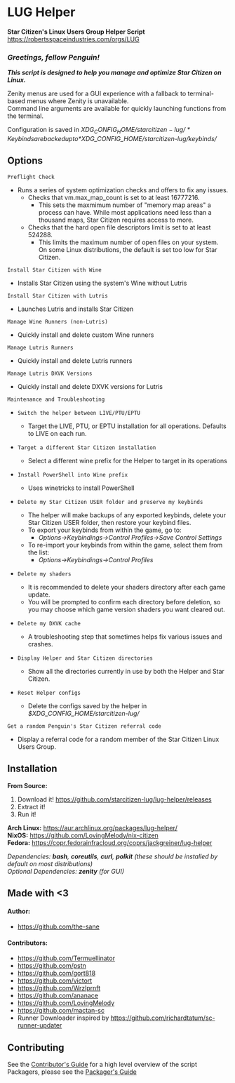 # LUG Helper
**Star Citizen's Linux Users Group Helper Script**  
https://robertsspaceindustries.com/orgs/LUG

### *Greetings, fellow Penguin!*
_**This script is designed to help you manage and optimize Star Citizen on Linux.**_

Zenity menus are used for a GUI experience with a fallback to terminal-based menus where Zenity is unavailable.  
Command line arguments are available for quickly launching functions from the terminal.  

Configuration is saved in *$XDG_CONFIG_HOME/starcitizen-lug/*  
Keybinds are backed up to *$XDG_CONFIG_HOME/starcitizen-lug/keybinds/*

## Options

`Preflight Check`
- Runs a series of system optimization checks and offers to fix any issues.
  - Checks that vm.max_map_count is set to at least 16777216.
    - This sets the maxmimum number of "memory map areas" a process can have. While most applications need less than a thousand maps, Star Citizen requires access to more.
  - Checks that the hard open file descriptors limit is set to at least 524288.
    - This limits the maximum number of open files on your system.  On some Linux distributions, the default is set too low for Star Citizen.

`Install Star Citizen with Wine`
- Installs Star Citizen using the system's Wine without Lutris

`Install Star Citizen with Lutris`
- Launches Lutris and installs Star Citizen

`Manage Wine Runners (non-Lutris)`
- Quickly install and delete custom Wine runners

`Manage Lutris Runners`
- Quickly install and delete Lutris runners

`Manage Lutris DXVK Versions`
- Quickly install and delete DXVK versions for Lutris

`Maintenance and Troubleshooting`
- `Switch the helper between LIVE/PTU/EPTU`
  - Target the LIVE, PTU, or EPTU installation for all operations.  Defaults to LIVE on each run.

- `Target a different Star Citizen installation`
  - Select a different wine prefix for the Helper to target in its operations  

- `Install PowerShell into Wine prefix`
  - Uses winetricks to install PowerShell

- `Delete my Star Citizen USER folder and preserve my keybinds`
  - The helper will make backups of any exported keybinds, delete your Star Citizen USER folder, then restore your keybind files.
  - To export your keybinds from within the game, go to:
    - *Options->Keybindings->Control Profiles->Save Control Settings*
  - To re-import your keybinds from within the game, select them from the list:
    - *Options->Keybindings->Control Profiles*

- `Delete my shaders`
  - It is recommended to delete your shaders directory after each game update.
  - You will be prompted to confirm each directory before deletion, so you may choose which game version shaders you want cleared out.

- `Delete my DXVK cache`
  - A troubleshooting step that sometimes helps fix various issues and crashes.

- `Display Helper and Star Citizen directories`
  - Show all the directories currently in use by both the Helper and Star Citizen.

- `Reset Helper configs`
  - Delete the configs saved by the helper in *$XDG_CONFIG_HOME/starcitizen-lug/*

`Get a random Penguin's Star Citizen referral code`
- Display a referral code for a random member of the Star Citizen Linux Users Group.



## Installation

**From Source:**
1. Download it! https://github.com/starcitizen-lug/lug-helper/releases
2. Extract it!
3. Run it!

**Arch Linux:** https://aur.archlinux.org/packages/lug-helper/  
**NixOS:** https://github.com/LovingMelody/nix-citizen  
**Fedora:** https://copr.fedorainfracloud.org/coprs/jackgreiner/lug-helper  

_Dependencies: **bash**, **coreutils**, **curl**, **polkit** (these should be installed by default on most distributions)_  
_Optional Dependencies: **zenity** (for GUI)_  

## Made with <3
#### Author:
- https://github.com/the-sane
#### Contributors:
- https://github.com/Termuellinator
- https://github.com/pstn
- https://github.com/gort818
- https://github.com/victort
- https://github.com/Wrzlprnft
- https://github.com/ananace
- https://github.com/LovingMelody
- https://github.com/mactan-sc
- Runner Downloader inspired by https://github.com/richardtatum/sc-runner-updater

## Contributing
See the [Contributor's Guide](https://github.com/starcitizen-lug/lug-helper/wiki/Contributors-Guide) for a high level overview of the script
Packagers, please see the [Packager's Guide](https://github.com/starcitizen-lug/lug-helper/wiki/Packagers-Guide)

